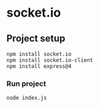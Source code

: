 # socket.io

## Project setup

```
npm install socket.io
npm install socket.io-client
npm install express@4
```

### Run project

```
node index.js
```
